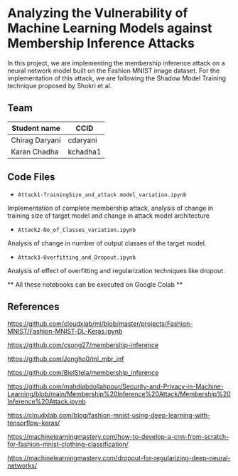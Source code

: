 # Analyzing the Vulnerability of Machine Learning Models against Membership Inference Attacks

In this project, we are implementing the membership inference attack on a neural network model built on the Fashion MNIST image dataset. 
For the implementation of this attack, we are following the Shadow Model Training technique proposed by Shokri et al.  

## Team
|Student name| CCID |
|------------|------|
|Chirag Daryani   |  cdaryani    |
|Karan Chadha   |  kchadha1    |

## Code Files

* `Attack1-TrainingSize_and_attack model_variation.ipynb`

Implementation of complete membership attack, analysis of change in training size of target model and change in attack model architecture

* `Attack2-No_of_Classes_variation.ipynb`

Analysis of change in number of output classes of the target model.

* `Attack3-Overfitting_and_Dropout.ipynb`

Analysis of effect of overfitting and regularization techniques like dropout.

** All these notebooks can be executed on Google Colab **

## References


https://github.com/cloudxlab/ml/blob/master/projects/Fashion-MNIST/Fashion-MNIST-DL-Keras.ipynb

https://github.com/csong27/membership-inference

https://github.com/Jongho0/ml_mbr_inf

https://github.com/BielStela/membership_inference

https://github.com/mahdiabdollahpour/Security-and-Privacy-in-Machine-Learning/blob/main/Membership%20Inference%20Attack/Membership%20Inference%20Attack.ipynb

https://cloudxlab.com/blog/fashion-mnist-using-deep-learning-with-tensorflow-keras/

https://machinelearningmastery.com/how-to-develop-a-cnn-from-scratch-for-fashion-mnist-clothing-classification/

https://machinelearningmastery.com/dropout-for-regularizing-deep-neural-networks/
